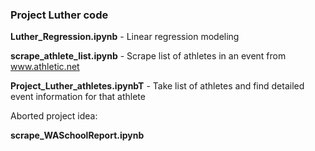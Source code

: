 ### Project Luther code

**Luther_Regression.ipynb** - Linear regression modeling   

**scrape_athlete_list.ipynb** - Scrape list of athletes in an event from www.athletic.net

**Project_Luther_athletes.ipynbT** - Take list of athletes and find detailed event information for that athlete

Aborted project idea:

**scrape_WASchoolReport.ipynb**
